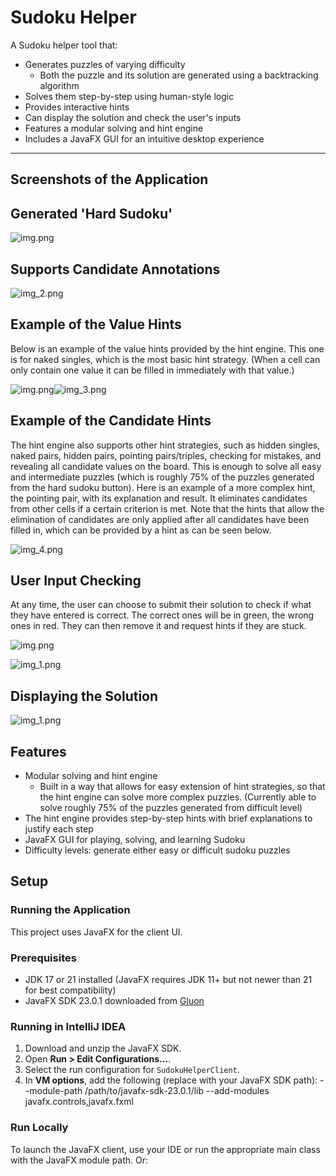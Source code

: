 # Sudoku Helper

A Sudoku helper tool that:

- Generates puzzles of varying difficulty
  - Both the puzzle and its solution are generated using a backtracking algorithm
- Solves them step-by-step using human-style logic
- Provides interactive hints
- Can display the solution and check the user's inputs
- Features a modular solving and hint engine
- Includes a JavaFX GUI for an intuitive desktop experience
---
## Screenshots of the Application
## Generated 'Hard Sudoku'
![img.png](images/img.png)

## Supports Candidate Annotations
![img_2.png](images/img_2.png)
## Example of the Value Hints
Below is an example of the value hints provided by the hint engine. This one is for naked singles, which is the most basic hint strategy. (When a cell can only contain one value it can be filled in immediately with that value.)

![img.png](images/img_5.png)![img_3.png](images/img_3.png)

## Example of the Candidate Hints
The hint engine also supports other hint strategies, such as hidden singles, naked pairs, hidden pairs, pointing pairs/triples, checking for mistakes, and revealing all candidate values on the board.
This is enough to solve all easy and intermediate puzzles (which is roughly 75% of the puzzles generated from the hard sudoku button).
Here is an example of a more complex hint, the pointing pair, with its explanation and result. It eliminates candidates from other cells if a certain criterion is met.
Note that the hints that allow the elimination of candidates are only applied after all candidates have been filled in, which can be provided by a hint as can be seen below.

![img_4.png](images/img_4.png) 
## User Input Checking
At any time, the user can choose to submit their solution to check if what they have entered is correct. The correct ones will be in green, the wrong ones in red. They can then remove it and request hints if they are stuck.

![img.png](images/img_6.png)

![img_1.png](images/img_7.png)
## Displaying the Solution
![img_1.png](images/img_1.png)
## Features
- Modular solving and hint engine 
  - Built in a way that allows for easy extension of hint strategies, so that the hint engine can solve more complex puzzles. (Currently able to solve roughly 75% of the puzzles generated from difficult level)
- The hint engine provides step-by-step hints with brief explanations to justify each step
- JavaFX GUI for playing, solving, and learning Sudoku
- Difficulty levels: generate either easy or difficult sudoku puzzles

## Setup

### Running the Application

This project uses JavaFX for the client UI.

### Prerequisites

- JDK 17 or 21 installed (JavaFX requires JDK 11+ but not newer than 21 for best compatibility)
- JavaFX SDK 23.0.1 downloaded from [Gluon](https://gluonhq.com/products/javafx/)

### Running in IntelliJ IDEA

1. Download and unzip the JavaFX SDK.
2. Open **Run > Edit Configurations...**.
3. Select the run configuration for `SudokuHelperClient`.
4. In **VM options**, add the following (replace with your JavaFX SDK path):
--module-path /path/to/javafx-sdk-23.0.1/lib --add-modules javafx.controls,javafx.fxml

### Run Locally

To launch the JavaFX client, use your IDE or run the appropriate main class with the JavaFX module path. Or: